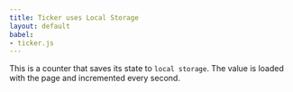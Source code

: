 ```yaml
---
title: Ticker uses Local Storage
layout: default
babel:
- ticker.js
---
```


This is a counter that saves its state to `local storage`. The value is loaded
with the page and incremented every second.

<div id="app"></div>
